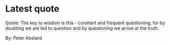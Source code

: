 # Latest quote 

Quote: The key to wisdom is this - constant and frequent questioning, for by doubting we are led to question and by questioning we arrive at the truth. 

By: Peter Abelard